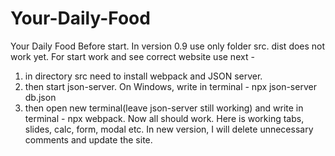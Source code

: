# Your-Daily-Food
Your Daily Food
Before start.
In version 0.9 use only folder src. dist does not work yet.
For start work and see correct website use next -
1) in directory src need to install webpack and JSON server.
2) then start json-server. On Windows, write in terminal -  npx json-server db.json
3) then open new terminal(leave json-server still working) and write in terminal - npx webpack.
Now all should work.
Here is working tabs, slides, calc, form, modal etc. In new version, I will delete unnecessary comments and update the site.
